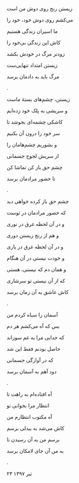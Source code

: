 <!-- 
.. title: آنمان برسد
.. slug: aaneman-beresad
.. date: 2018-07-14 08:51:51 UTC
.. tags: غزل‌واره
.. category: 
.. link: 
.. description: 
.. type: text
-->

زیستن رنج روی دوش من است

می‌کشم روی دوش خود، خود را

ما اسیران زندگی هستیم

کاش این زندگی بی‌خود را

زودتر مرگ در خودش بکشد

زیستن امتداد تنهایی‌ست

مرگ باید به دادمان برسد

.



زیستن، چشم‌های بستهٔ ماست

و سریشی به پلک خود زده‌ایم

کاشکی چشمه‌ای بجوشد تا

سر خود را درون آن بکنیم

و بشوریم چشم‌هامان را

از سریش لجوج جسمانی

چشم حق باز کن تماشا کن

تا حضور مرادمان برسد

.

چشم حق باز کرده خواهی دید

که حضور مرادمان در توست

و در آن لحظه غرق در نوری

و هم از رنج زیستن دوری

و در آن لحظه غرق در یاری

و خودت نیستی در آن هنگام

و همان دم که نیستی، هستی

که از آن نیستی تو سرشاری

کاش عاشق به آن زمان برسد

.

آسمان را سیاه کردم من

بس که آه می‌کشم هر دم

که جدایی مرا به غم سوزاند

حاصل بودنم فقط این شد

که در آوارگی جسمانی

دود آهم به آسمان برسد

.


آه افتاده‌ام به راهت تا

انتظار مرا بخوانی تو

آه مکتوب انتظارم من

کاش می‌شد به بیدلی برسم

برسم من به آن رسیدن تا

به من آن جای لامکان برسد

.


۲۳ تیر ۱۳۹۷
